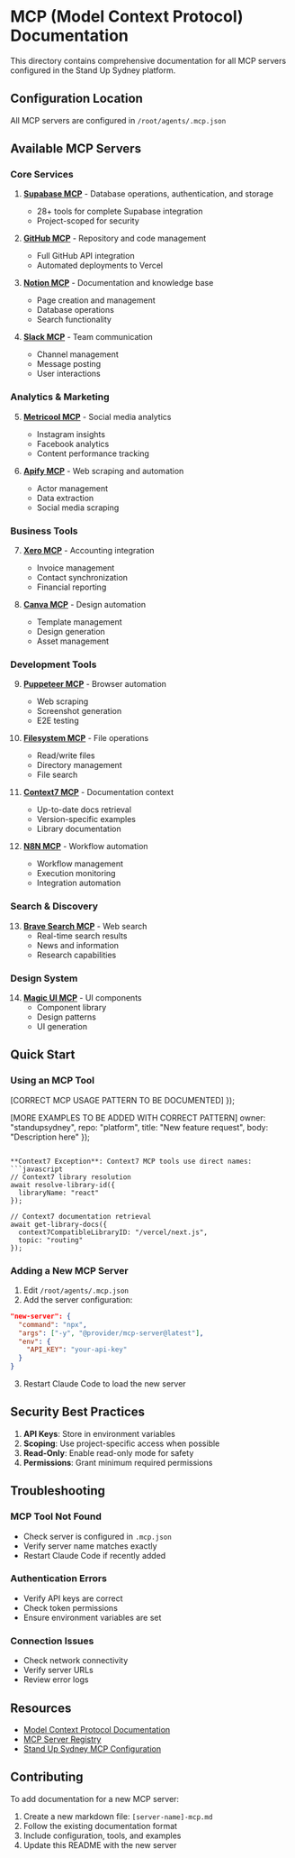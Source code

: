# MCP (Model Context Protocol) Documentation

This directory contains comprehensive documentation for all MCP servers configured in the Stand Up Sydney platform.

## Configuration Location

All MCP servers are configured in `/root/agents/.mcp.json`

## Available MCP Servers

### Core Services

1. **[Supabase MCP](./supabase-mcp.md)** - Database operations, authentication, and storage
   - 28+ tools for complete Supabase integration
   - Project-scoped for security

2. **[GitHub MCP](./github-mcp.md)** - Repository and code management
   - Full GitHub API integration
   - Automated deployments to Vercel

3. **[Notion MCP](./notion-mcp.md)** - Documentation and knowledge base
   - Page creation and management
   - Database operations
   - Search functionality

4. **[Slack MCP](./slack-mcp.md)** - Team communication
   - Channel management
   - Message posting
   - User interactions

### Analytics & Marketing

5. **[Metricool MCP](./metricool-mcp.md)** - Social media analytics
   - Instagram insights
   - Facebook analytics
   - Content performance tracking

6. **[Apify MCP](./apify-mcp.md)** - Web scraping and automation
   - Actor management
   - Data extraction
   - Social media scraping

### Business Tools

7. **[Xero MCP](./xero-mcp.md)** - Accounting integration
   - Invoice management
   - Contact synchronization
   - Financial reporting

8. **[Canva MCP](./canva-mcp.md)** - Design automation
   - Template management
   - Design generation
   - Asset management

### Development Tools

9. **[Puppeteer MCP](./puppeteer-mcp.md)** - Browser automation
   - Web scraping
   - Screenshot generation
   - E2E testing

10. **[Filesystem MCP](./filesystem-mcp.md)** - File operations
    - Read/write files
    - Directory management
    - File search

11. **[Context7 MCP](./context7-mcp.md)** - Documentation context
    - Up-to-date docs retrieval
    - Version-specific examples
    - Library documentation

12. **[N8N MCP](./n8n-mcp.md)** - Workflow automation
    - Workflow management
    - Execution monitoring
    - Integration automation

### Search & Discovery

13. **[Brave Search MCP](./brave-search-mcp.md)** - Web search
    - Real-time search results
    - News and information
    - Research capabilities

### Design System

14. **[Magic UI MCP](./magicui-mcp.md)** - UI components
    - Component library
    - Design patterns
    - UI generation

## Quick Start

### Using an MCP Tool

[CORRECT MCP USAGE PATTERN TO BE DOCUMENTED]
});

[MORE EXAMPLES TO BE ADDED WITH CORRECT PATTERN]
  owner: "standupsydney",
  repo: "platform",
  title: "New feature request",
  body: "Description here"
});
```

**Context7 Exception**: Context7 MCP tools use direct names:
```javascript
// Context7 library resolution
await resolve-library-id({
  libraryName: "react"
});

// Context7 documentation retrieval
await get-library-docs({
  context7CompatibleLibraryID: "/vercel/next.js",
  topic: "routing"
});
```

### Adding a New MCP Server

1. Edit `/root/agents/.mcp.json`
2. Add the server configuration:
```json
"new-server": {
  "command": "npx",
  "args": ["-y", "@provider/mcp-server@latest"],
  "env": {
    "API_KEY": "your-api-key"
  }
}
```
3. Restart Claude Code to load the new server

## Security Best Practices

1. **API Keys**: Store in environment variables
2. **Scoping**: Use project-specific access when possible
3. **Read-Only**: Enable read-only mode for safety
4. **Permissions**: Grant minimum required permissions

## Troubleshooting

### MCP Tool Not Found
- Check server is configured in `.mcp.json`
- Verify server name matches exactly
- Restart Claude Code if recently added

### Authentication Errors
- Verify API keys are correct
- Check token permissions
- Ensure environment variables are set

### Connection Issues
- Check network connectivity
- Verify server URLs
- Review error logs

## Resources

- [Model Context Protocol Documentation](https://modelcontextprotocol.io)
- [MCP Server Registry](https://github.com/punkpeye/awesome-mcp-servers)
- [Stand Up Sydney MCP Configuration](/root/agents/.mcp.json)

## Contributing

To add documentation for a new MCP server:
1. Create a new markdown file: `[server-name]-mcp.md`
2. Follow the existing documentation format
3. Include configuration, tools, and examples
4. Update this README with the new server